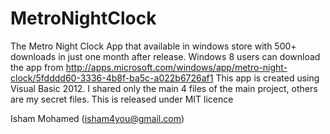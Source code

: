MetroNightClock
===============

The Metro Night Clock App that available in windows store with 500+ downloads in just one month after release.
Windows 8 users can download the app from http://apps.microsoft.com/windows/app/metro-night-clock/5fdddd60-3336-4b8f-ba5c-a022b6726af1
This app is created using Visual Basic 2012.
I shared only the main 4 files of the main project, others are my secret files.
This is released under MIT licence

Isham Mohamed (isham4you@gmail.com)
